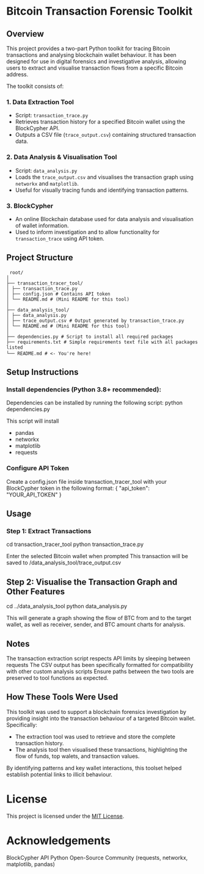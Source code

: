 # Bitcoin Transaction Forensic Toolkit

## Overview
This project provides a two-part Python toolkit for tracing Bitcoin transactions and analysing blockchain wallet behaviour. It has been designed for use in digital forensics and investigative analysis, allowing users to extract and visualise transaction flows from a specific Bitcoin address.

The toolkit consists of:
### 1. **Data Extraction Tool**
- Script: `transaction_trace.py`
- Retrieves transaction history for a specified Bitcoin wallet using the BlockCypher API.
- Outputs a CSV file (`trace_output.csv`) containing structured transaction data.

### 2. **Data Analysis & Visualisation Tool**
- Script: `data_analysis.py`
- Loads the `trace_output.csv` and visualises the transaction graph using `networkx` and `matplotlib`.
- Useful for visually tracing funds and identifying transaction patterns.

### 3. **BlockCypher**
- An online Blockchain database used for data analysis and visualisation of wallet information.
- Used to inform investigation and to allow functionality for `transaction_trace` using API token.

## Project Structure
<pre> <code>root/
│
├── transaction_tracer_tool/
│ ├── transaction_trace.py
│ ├── config.json # Contains API token
│ └── README.md # (Mini README for this tool)
│
├── data_analysis_tool/
│ ├── data_analysis.py
│ ├── trace_output.csv # Output generated by transaction_trace.py
│ └── README.md # (Mini README for this tool)
│
├── dependencies.py # Script to install all required packages
├── requirements.txt # Simple requirements text file with all packages listed
└── README.md # <- You're here! </code> </pre>

## Setup Instructions

### Install dependencies (Python 3.8+ recommended):
Dependencies can be installed by running the following script:
  python dependencies.py
  
This script will install 
- pandas
- networkx
- matplotlib
- requests

### Configure API Token
Create a config.json file inside transaction_tracer_tool with your BlockCypher token in the following format:
  {
  "api_token": "YOUR_API_TOKEN"
  }

## Usage
### Step 1: Extract Transactions
cd transaction_tracer_tool
python transaction_trace.py

Enter the selected Bitcoin wallet when prompted
This transaction will be saved to /data_analysis_tool/trace_output.csv

## Step 2: Visualise the Transaction Graph and Other Features
cd ../data_analysis_tool
python data_analysis.py

This will generate a graph showing the flow of BTC from and to the target wallet, as well as receiver, sender, and BTC amount charts for analysis.

## Notes 
The transaction extraction script respects API limits by sleeping between requests
The CSV output has been specifically formatted for compatibility with other custom analysis scripts
Ensure paths between the two tools are preserved to tool functions as expected.

## How These Tools Were Used
This toolkit was used to support a blockchain forensics investigation by providing insight into the transaction behaviour of a targeted Bitcoin wallet. Specifically:
- The extraction tool was used to retrieve and store the complete transaction history.
- The analysis tool then visualised these transactions, highlighting the flow of funds, top walets, and transaction values.

By identifying patterns and key wallet interactions, this toolset helped establish potential links to illicit behaviour.

# License
This project is licensed under the [MIT License](https://opensource.org/license/mit).

# Acknowledgements
BlockCypher API
Python Open-Source Community (requests, networkx, matplotlib, pandas)
